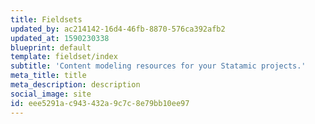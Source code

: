 ```yaml
---
title: Fieldsets
updated_by: ac214142-16d4-46fb-8870-576ca392afb2
updated_at: 1590230338
blueprint: default
template: fieldset/index
subtitle: 'Content modeling resources for your Statamic projects.'
meta_title: title
meta_description: description
social_image: site
id: eee5291a-c943-432a-9c7c-8e79bb10ee97
---
```

